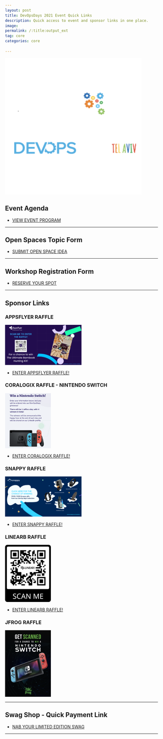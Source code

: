 ```yaml
---
layout: post
title: DevOpsDays 2021 Event Quick Links
description: Quick access to event and sponsor links in one place.
image: 
permalink: /:title:output_ext
tag: core
categories: core

---
```



<a href="/devopsdays"><img src="/assets/images/devopstlv-SQ.png" width="450"></a>


## Event Agenda
 <ul class="actions">
            <li><a href="/devopsdays/agenda-2021.html" class="button special fit" target="_blank">VIEW EVENT PROGRAM </a></li>
</ul>

--------------------------

## Open Spaces Topic Form

 <ul class="actions">
            <li><a href="https://forms.gle/fKuXAZJUcBCKqB627" class="button special fit" target="_blank">SUBMIT OPEN
                    SPACE IDEA </a></li>
</ul>

--------------------------

## Workshop Registration Form

<ul class="actions">
<li><a href="https://forms.gle/9Acpjn6MJEpa5nRE9" class="button special fit" target="_blank">RESERVE YOUR SPOT </a></li>
</ul>

--------------------------

## Sponsor Links

### APPSFLYER RAFFLE

<a href="https://docs.google.com/forms/d/e/1FAIpQLScqBs4cJ3WL5_v6uWyBZgwV_90HO-9Y2j4HY8BxfSiTYSpSeA/viewform?usp=sf_link" target="_blank"><img src="/assets/images/sponsor-logos/sponsor-ads/appsflyer-devopsdays.png" width="50%"></a>

<ul class="actions">
            <li><a href="https://docs.google.com/forms/d/e/1FAIpQLScqBs4cJ3WL5_v6uWyBZgwV_90HO-9Y2j4HY8BxfSiTYSpSeA/viewform?usp=sf_link" class="button special fit" target="_blank">ENTER APPSFLYER RAFFLE! </a></li>
</ul>




### CORALOGIX RAFFLE - NINTENDO SWITCH

<a href="https://land.coralogix.com/devopsdays-swag-raffle/" target="_blank"><img src="/assets/images/sponsor-logos/sponsor-ads/coralogix.png" width="30%"></a>


<ul class="actions">
            <li><a href="https://land.coralogix.com/devopsdays-swag-raffle/" class="button special fit" target="_blank">ENTER CORALOGIX RAFFLE! </a></li>
</ul>


### SNAPPY RAFFLE 

<a href="https://forms.gle/RD9HQuwzfpAQnnf76" target="_blank"><img src="/assets/images/sponsor-logos/sponsor-ads/snappy.png" width="50%"></a>


<ul class="actions">
            <li><a href="https://forms.gle/RD9HQuwzfpAQnnf76" class="button special fit" target="_blank">ENTER SNAPPY RAFFLE! </a></li>
</ul>


### LINEARB RAFFLE 

<a href="https://share.hsforms.com/1W2sA2tqgSt60-xFJm0EPCQ32d21?utm_source=DevOpsDays%20Tel%20Aviv&utm_medium=referral&utm_campaign=202111%20-%20Event%20-%20External%20-%20DevOpsDays%20Tel%20Aviv" target="_blank"><img src="/assets/images/sponsor-logos/sponsor-ads/LinearB.png" width="30%"></a>

<ul class="actions">
    <li><a href="https://share.hsforms.com/1W2sA2tqgSt60-xFJm0EPCQ32d21?utm_source=DevOpsDays%20Tel%20Aviv&utm_medium=referral&utm_campaign=202111%20-%20Event%20-%20External%20-%20DevOpsDays%20Tel%20Aviv" class="button special fit" target="_blank">ENTER LINEARB RAFFLE! </a></li>
</ul>

### JFROG RAFFLE 
<img src="/assets/images/sponsor-logos/sponsor-ads/jfrog.png" width="30%">


--------------------------

## Swag Shop - Quick Payment Link
<ul class="actions">
<li><a href="https://www.paypal.com/paypalme/rtfmplease" class="button special fit" target="_blank">NAB YOUR LIMITED EDITION SWAG </a></li>
</ul>

--------------------------




